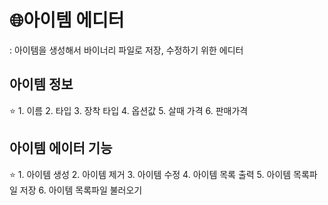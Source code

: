 # 🌐아이템 에디터

: 아이템을 생성해서 바이너리 파일로 저장, 수정하기 위한 에디터

## 아이템 정보

<aside>
⭐ 1. 이름
2. 타입
3. 장착 타입
4. 옵션값
5. 살때 가격
6. 판매가격

</aside>

## 아이템 에이터 기능

<aside>
⭐ 1. 아이템 생성
2. 아이템 제거
3. 아이템 수정
4. 아이템 목록 출력
5. 아이템 목록파일 저장
6. 아이템 목록파일 불러오기

</aside>
